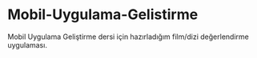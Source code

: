 # Mobil-Uygulama-Gelistirme
Mobil Uygulama Geliştirme dersi için hazırladığım film/dizi değerlendirme uygulaması.
